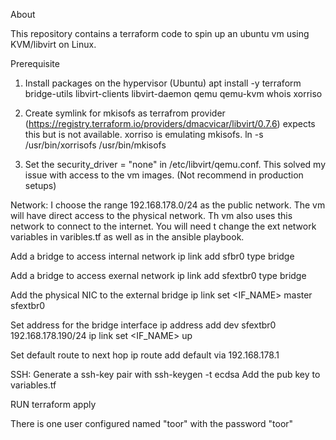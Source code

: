 About

This repository contains a terraform code to spin up an ubuntu vm using KVM/libvirt on Linux.

Prerequisite
1. Install packages on the hypervisor (Ubuntu) 
apt install -y terraform bridge-utils libvirt-clients libvirt-daemon qemu qemu-kvm whois xorriso

2. Create symlink for mkisofs as terrafrom provider (https://registry.terraform.io/providers/dmacvicar/libvirt/0.7.6) expects this but is not available. xorriso is emulating mkisofs.
ln -s /usr/bin/xorrisofs /usr/bin/mkisofs

3. Set the security_driver = "none" in /etc/libvirt/qemu.conf. This solved my issue with access to the vm images. (Not recommend in production setups)


Network:
I choose the range 192.168.178.0/24 as the public network. The vm will have direct access to the physical network. Th vm also uses this network to connect to the internet.
You will need t change the ext network variables in varibles.tf as well as in the ansible playbook.

Add a bridge to access internal  network
ip link add sfbr0 type bridge

Add a bridge to access exernal network
ip link add sfextbr0 type bridge

Add the physical NIC to the external bridge
ip link set <IF_NAME> master sfextbr0

Set address for the bridge interface
ip address add dev sfextbr0 192.168.178.190/24
ip link set <IF_NAME> up

Set default route to next hop
ip route add default via 192.168.178.1

SSH:
Generate a ssh-key pair with ssh-keygen -t ecdsa
Add the pub key to variables.tf

RUN
terraform apply


There is one user configured named "toor" with the password "toor"





